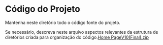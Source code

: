 # Código do Projeto

Mantenha neste diretório todo o código fonte do projeto. 

Se necessário, descreva neste arquivo aspectos relevantes da estrutura de diretórios criada para organização do código.[Home PageV10(Final).zip](https://github.com/ICEI-PUC-Minas-PMGCC-TI/ti-1-pmg-cc-m-20231-tiaw-eldercard/files/11932486/Home.PageV10.Final.zip)
